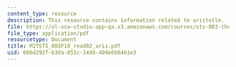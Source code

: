 ```yaml
---
content_type: resource
description: This resource contains information related to aristotle.
file: https://ol-ocw-studio-app-qa.s3.amazonaws.com/courses/sts-003-the-rise-of-modern-science-fall-2010/606d292fb3da851c14dd404e6b04b1e3_MITSTS_003F10_read02_aris.pdf
file_type: application/pdf
resourcetype: Document
title: MITSTS_003F10_read02_aris.pdf
uid: 606d292f-b3da-851c-14dd-404e6b04b1e3
---
```

